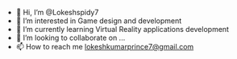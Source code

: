 - 👋 Hi, I’m @Lokeshspidy7
- 👀 I’m interested in Game design and development
- 🌱 I’m currently learning Virtual Reality applications development
- 💞️ I’m looking to collaborate on ...
- 📫 How to reach me lokeshkumarprince7@gmail.com

<!---
Lokeshspidy7/Lokeshspidy7 is a ✨ special ✨ repository because its `README.md` (this file) appears on your GitHub profile.
You can click the Preview link to take a look at your changes.
--->
